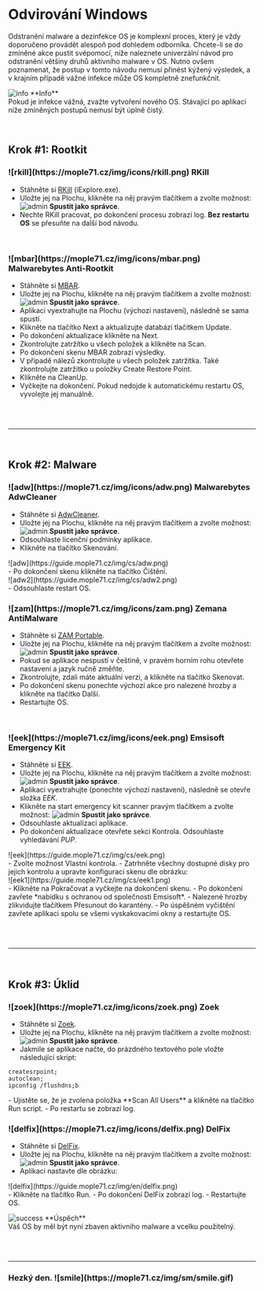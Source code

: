 # Odvirování Windows
Odstranění malware a dezinfekce OS je komplexní proces, který je vždy doporučeno provádět alespoň pod dohledem odborníka. Chcete-li se do zmíněné akce pustit svépomocí, níže naleznete univerzální návod pro odstranění většiny druhů aktivního malware v OS. Nutno ovšem poznamenat, že postup v tomto návodu nemusí přinést kýžený výsledek, a v krajním případě vážné infekce může OS kompletně znefunkčnit.

<div class="alert info"><p><img src="https://mople71.cz/img/info.png" alt="info"> **Info**<br>
Pokud je infekce vážná, zvažte vytvoření nového OS. Stávající po aplikaci níže zmíněných postupů nemusí být úplně čistý.</p></div>

<br>

## Krok #1: Rootkit

<h3 class="nocol">![rkill](https://mople71.cz/img/icons/rkill.png) RKill</h3>

- Stáhněte si [RKill](https://www.bleepingcomputer.com/download/rkill/dl/11/) (iExplore.exe).
- Uložte jej <span class="blue">na Plochu</span>, klikněte na něj pravým tlačítkem a zvolte možnost: ![admin](https://mople71.cz/img/icons/admin.png) **Spustit jako správce**.
- Nechte RKill pracovat, po dokončení procesu zobrazí log. **Bez restartu OS** se přesuňte na další bod návodu.

<br>

<h3 class="nocol">![mbar](https://mople71.cz/img/icons/mbar.png) Malwarebytes Anti-Rootkit</h3>

- Stáhněte si [MBAR](https://downloads.malwarebytes.org/file/mbar/).
- Uložte jej <span class="blue">na Plochu</span>, klikněte na něj pravým tlačítkem a zvolte možnost: ![admin](https://mople71.cz/img/icons/admin.png) **Spustit jako správce**.
- Aplikaci vyextrahujte <span class="blue">na Plochu</span> (výchozí nastavení), následně se sama spustí.
- Klikněte na tlačítko <span class="green">Next</span> a aktualizujte databázi tlačítkem <span class="green">Update</span>.
- Po dokončení aktualizace klikněte na <span class="green">Next</span>.
- Zkontrolujte zatržítko u všech položek a klikněte na <span class="green">Scan</span>.
- Po dokončení skenu MBAR zobrazí výsledky.
- V případě nálezů zkontrolujte u všech položek zatržítka. Také zkontrolujte zatržítko u položky <span class="green">Create Restore Point</span>.
- Klikněte na <span class="green">CleanUp</span>.
- Vyčkejte na dokončení. Pokud nedojde k automatickému restartu OS, vyvolejte jej manuálně.

<br><br><hr><br>

## Krok #2: Malware

<h3 class="nocol">![adw](https://mople71.cz/img/icons/adw.png) Malwarebytes AdwCleaner</h3>

- Stáhněte si [AdwCleaner](https://toolslib.net/downloads/finish/1/).
- Uložte jej <span class="blue">na Plochu</span>, klikněte na něj pravým tlačítkem a zvolte možnost: ![admin](https://mople71.cz/img/icons/admin.png) **Spustit jako správce**.
- Odsouhlaste licenční podmínky aplikace.
- Klikněte na tlačítko <span class="green">Skenování</span>.
<li style="list-style-type: none">![adw](https://guide.mople71.cz/img/cs/adw.png)</li>
- Po dokončení skenu klikněte na tlačítko <span class="green">Čištění</span>.
<li style="list-style-type: none">![adw2](https://guide.mople71.cz/img/cs/adw2.png)</li>
- Odsouhlaste restart OS.

<br>

<h3 class="nocol">![zam](https://mople71.cz/img/icons/zam.png) Zemana AntiMalware</h3>

- Stáhněte si [ZAM Portable](https://www.zemana.com/Download/AntiMalware/Portable/Free/Zemana.AntiMalware.Portable.exe).
- Uložte jej <span class="blue">na Plochu</span>, klikněte na něj pravým tlačítkem a zvolte možnost: ![admin](https://mople71.cz/img/icons/admin.png) **Spustit jako správce**.
- Pokud se aplikace nespustí v češtině, v pravém horním rohu otevřete nastavení a jazyk ručně změňte.
- Zkontrolujte, zdali máte aktuální verzi, a klikněte na tlačítko <span class="green">Skenovat</span>.
- Po dokončení skenu ponechte výchozí akce pro nalezené hrozby a klikněte na tlačítko <span class="green">Další</span>.
- Restartujte OS.

<br>

<h3 class="nocol">![eek](https://mople71.cz/img/icons/eek.png) Emsisoft Emergency Kit</h3>

- Stáhněte si [EEK](https://dl.emsisoft.com/EmsisoftEmergencyKit.exe).
- Uložte jej <span class="blue">na Plochu</span>, klikněte na něj pravým tlačítkem a zvolte možnost: ![admin](https://mople71.cz/img/icons/admin.png) **Spustit jako správce**.
- Aplikaci vyextrahujte (ponechte výchozí nastavení), následně se otevře složka *EEK*.
- Klikněte na <span class="green">start emergency kit scanner</span> pravým tlačítkem a zvolte možnost: ![admin](https://mople71.cz/img/icons/admin.png) **Spustit jako správce**.
- Odsouhlaste aktualizaci aplikace.
- Po dokončení aktualizace otevřete sekci <span class="green">Kontrola</span>. Odsouhlaste vyhledávání *PUP*.
<li style="list-style-type: none">![eek](https://guide.mople71.cz/img/cs/eek.png)</li>
- Zvolte možnost <span class="green">Vlastní kontrola</span>.
- Zatrhněte všechny dostupné disky pro jejich kontrolu a upravte konfiguraci skenu dle obrázku:
<li style="list-style-type: none">![eek1](https://guide.mople71.cz/img/cs/eek1.png)</li>
- Klikněte na <span class="green">Pokračovat</span> a vyčkejte na dokončení skenu.
- Po dokončení zavřete *nabídku s ochranou od společnosti Emsisoft*.
- Nalezené hrozby zlikvidujte tlačítkem <span class="green">Přesunout do karantény</span>.
- Po úspěšném vyčištění zavřete aplikaci spolu se všemi vyskakovacími okny a restartujte OS.

<br><br><hr><br>

## Krok #3: Úklid

<h3 class="nocol">![zoek](https://mople71.cz/img/icons/zoek.png) Zoek</h3>

- Stáhněte si [Zoek](https://download.bleepingcomputer.com/smeenk/zoek.exe).
- Uložte jej <span class="blue">na Plochu</span>, klikněte na něj pravým tlačítkem a zvolte možnost: ![admin](https://mople71.cz/img/icons/admin.png) **Spustit jako správce**.
- Jakmile se aplikace načte, do prázdného textového pole vložte následující skript:
<li style="list-style-type: none"><pre><code>createsrpoint;
autoclean;
ipconfig /flushdns;b</code></pre></li>
- Ujistěte se, že je zvolena položka **Scan All Users** a klikněte na tlačítko <span class="green">Run script</span>.
- Po restartu se zobrazí log.

<br>

<h3 class="nocol">![delfix](https://mople71.cz/img/icons/delfix.png) DelFix</h3>

- Stáhněte si [DelFix](https://www.bleepingcomputer.com/download/delfix/dl/281/).
- Uložte jej <span class="blue">na Plochu</span>, klikněte na něj pravým tlačítkem a zvolte možnost: ![admin](https://mople71.cz/img/icons/admin.png) **Spustit jako správce**.
- Aplikaci nastavte dle obrázku:
<li style="list-style-type: none">![delfix](https://guide.mople71.cz/img/en/delfix.png)</li>
- Klikněte na tlačítko <span class="green">Run</span>.
- Po dokončení DelFix zobrazí log.
- Restartujte OS.

<div class="alert success"><p><img src="https://mople71.cz/img/success.png" alt="success"> **Úspěch**<br>
Váš OS by měl být nyní zbaven aktivního malware a vcelku použitelný.</p></div>

<br><br><hr>

<h3 class="nocol">Hezký den. ![smile](https://mople71.cz/img/sm/smile.gif)</h3>
